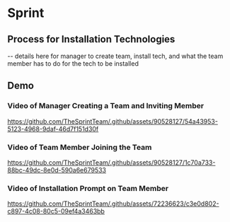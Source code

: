 # Sprint

## Process for Installation Technologies
-- details here for manager to create team, install tech, and what the team member has to do for the tech to be installed

## Demo
### Video of Manager Creating a Team and Inviting Member
https://github.com/TheSprintTeam/.github/assets/90528127/54a43953-5123-4968-9daf-46d7f151d30f

### Video of Team Member Joining the Team
https://github.com/TheSprintTeam/.github/assets/90528127/1c70a733-88bc-49dc-8e0d-590a6e679533

### Video of Installation Prompt on Team Member
https://github.com/TheSprintTeam/.github/assets/72236623/c3e0d802-c897-4c08-80c5-09ef4a3463bb
